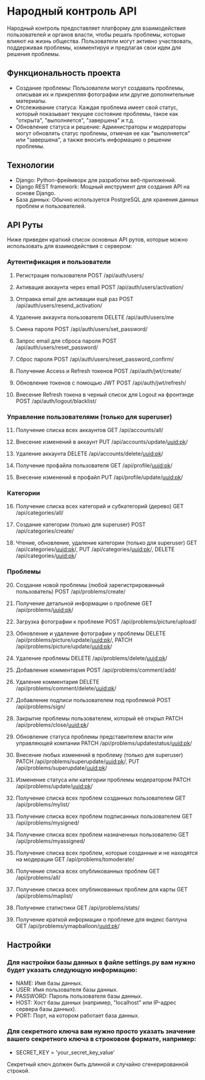 # Народный контроль API
Народный контроль предоставляет платформу для взаимодействия пользователей и органов власти, чтобы решать проблемы, которые влияют на жизнь общества. Пользователи могут активно участвовать, поддерживая проблемы, комментируя и предлагая свои идеи для решения проблемы.

## Функциональность проекта
* Создание проблемы: Пользователи могут создавать проблемы, описывая их и прикрепляя фотографии или другие дополнительные материалы.
* Отслеживание статуса: Каждая проблема имеет свой статус, который показывает текущее состояние проблемы, такое как "открыта", "выполняется", "завершена" и т.д.
* Обновление статуса и решение: Администраторы и модераторы могут обновлять статус проблемы, отмечая ее как "выполняется" или "завершена", а также вносить информацию о решении проблемы.

## Технологии
* Django: Python-фреймворк для разработки веб-приложений.
* Django REST framework: Мощный инструмент для создания API на основе Django.
* База данных: Обычно используется PostgreSQL для хранения данных проблем и пользователей.

## API Руты
Ниже приведен краткий список основных API рутов, которые можно использовать для взаимодействия с сервером:

### Аутентификация и пользователи
1. Регистрация пользователя
POST /api/auth/users/

2. Активация аккаунта через email
POST /api/auth/users/activation/

3. Отправка email для активации ещё раз
POST /api/auth/users/resend_activation/

4. Удаление аккаунта пользователя
DELETE /api/auth/users/me

5. Смена пароля
POST /api/auth/users/set_password/

6. Запрос email для сброса пароля
POST /api/auth/users/reset_password/

7. Сброс пароля
POST /api/auth/users/reset_password_confirm/

8. Получение Access и Refresh токенов
POST /api/auth/jwt/create/

9. Обновление токенов с помощью JWT
POST /api/auth/jwt/refresh/

10. Внесение Refresh токена в черный список для Logout на фронтэнде
POST /api/auth/logout/blacklist/

### Управление пользователями (только для superuser)
11. Получение списка всех аккаунтов
GET /api/accounts/all/

12. Внесение изменений в аккаунт
PUT /api/accounts/update/<uuid:pk>/

13. Удаление аккаунта
DELETE /api/accounts/delete/<uuid:pk>/

14. Получение профайла пользователя
GET /api/profile/<uuid:pk>/

15. Внесение изменений в профайл
PUT /api/profile/update/<uuid:pk>/

### Категории
16. Получение списка всех категорий и субкатегорий (дерево)
GET /api/categories/all/

17. Создание категории (только для superuser)
POST /api/categories/create/

18. Чтение, обновление, удаление категории (только для superuser)
GET /api/categories/<uuid:pk>/, PUT /api/categories/<uuid:pk>/, DELETE /api/categories/<uuid:pk>/

### Проблемы
20. Создание новой проблемы (любой зарегистрированный пользователь)
POST /api/problems/create/

21. Получение детальной информации о проблеме
GET /api/problems/<uuid:pk>/

22. Загрузка фотографии к проблеме
POST /api/problems/picture/upload/

23. Обновление и удаление фотографии у проблемы
DELETE /api/problems/picture/update/<uuid:pk>/, PATCH /api/problems/picture/update/<uuid:pk>/

24. Удаление проблемы
DELETE /api/problems/delete/<uuid:pk>/

25. Добавление комментария
POST /api/problems/comment/add/

26. Удаление комментария
DELETE /api/problems/comment/delete/<uuid:pk>/

27. Добавление подписи пользователем под проблемой
POST /api/problems/sign/

28. Закрытие проблемы пользователем, который её открыл
PATCH /api/problems/close/<uuid:pk>/

29. Обновление статуса проблемы представителем власти или управляющей компании
PATCH /api/problems/updatestatus/<uuid:pk>/

30. Внесение любых изменений в проблему (только для superuser)
PATCH /api/problems/superupdate/<uuid:pk>/, PUT /api/problems/superupdate/<uuid:pk>/

31. Изменение статуса или категории проблемы модератором
PATCH /api/problems/update/<uuid:pk>/

32. Получение списка всех проблем созданных пользователем
GET /api/problems/mylist/

33. Получение списка всех проблем подписанных пользователем
GET /api/problems/mysigned/

34. Получение списка всех проблем назначенных пользователю
GET /api/problems/myassigned/

35. Получение списка всех проблем, которые созданные и не находятся на модерации
GET /api/problems/tomoderate/

36. Получение списка всех опубликованных проблем
GET /api/problems/all/

37. Получение списка всех опубликованных проблем для карты
GET /api/problems/maplist/

38. Получение статистики
GET /api/problems/stats/

39. Получение краткой информации о проблеме для яндекс баллуна
GET /api/problems/ymapballoon/<uuid:pk>/

## Настройки
### Для настройки базы данных в файле settings.py вам нужно будет указать следующую информацию:

* NAME: Имя базы данных.
* USER: Имя пользователя базы данных.
* PASSWORD: Пароль пользователя базы данных.
* HOST: Хост базы данных (например, "localhost" или   IP-адрес сервера базы данных).
* PORT: Порт, на котором работает база данных.

### Для секретного ключа вам нужно просто указать значение вашего секретного ключа в строковом формате, например:

* SECRET_KEY = 'your_secret_key_value'

Секретный ключ должен быть длинной и случайно сгенерированной строкой.